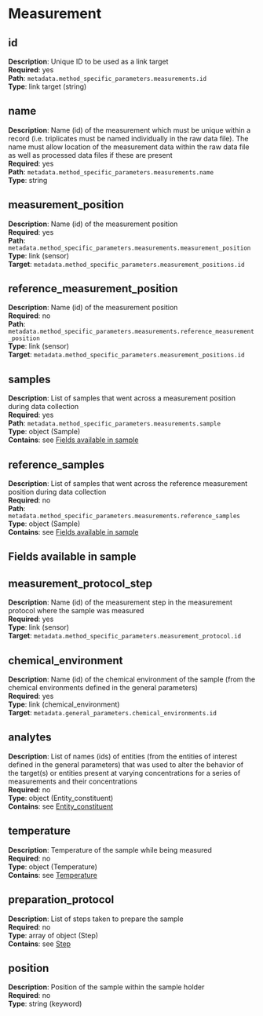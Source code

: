 # Measurement

## id

**Description**: Unique ID to be used as a link target<br/> 
**Required**: yes <br/>
**Path**: `metadata.method_specific_parameters.measurements.id` <br/>
**Type**: link target (string) <br/>

## name

**Description**: Name (id) of the measurement which must be
unique within a record (i.e. triplicates
must be named individually in the raw data
file). The name must allow location of the
measurement data within the raw data file
as well as processed data files if these
are present<br/> 
**Required**: yes <br/>
**Path**: `metadata.method_specific_parameters.measurements.name` <br/>
**Type**: string <br/>

## measurement_position

**Description**: Name (id) of the measurement position<br/> 
**Required**: yes <br/>
**Path**: `metadata.method_specific_parameters.measurements.measurement_position` <br/>
**Type**: link (sensor) <br/>
**Target**: `metadata.method_specific_parameters.measurement_positions.id`

## reference_measurement_position

**Description**: Name (id) of the measurement position<br/> 
**Required**: no <br/>
**Path**: `metadata.method_specific_parameters.measurements.reference_measurement_position` <br/>
**Type**: link (sensor) <br/>
**Target**: `metadata.method_specific_parameters.measurement_positions.id`

## samples

**Description**: List of samples that went across a 
measurement position during data collection<br/> 
**Required**: yes <br/>
**Path**: `metadata.method_specific_parameters.measurements.sample` <br/>
**Type**: object (Sample) <br/>
**Contains**: see [Fields available in sample](#fields-available-in-sample)

## reference_samples

**Description**: List of samples that went across the
reference measurement position during data collection<br/> 
**Required**: no <br/>
**Path**: `metadata.method_specific_parameters.measurements.reference_samples` <br/>
**Type**: object (Sample) <br/>
**Contains**: see [Fields available in sample](#fields-available-in-sample)

## Fields available in sample

## measurement_protocol_step

**Description**: Name (id) of the measurement step in the 
measurement protocol where the sample was measured<br/> 
**Required**: yes <br/>
**Type**: link (sensor) <br/>
**Target**: `metadata.method_specific_parameters.measurement_protocol.id`

## chemical_environment

**Description**: Name (id) of the chemical environment of
the sample (from the chemical environments defined in the general parameters)<br/> 
**Required**: yes <br/>
**Type**: link (chemical_environment) <br/>
**Target**: `metadata.general_parameters.chemical_environments.id`

## analytes

**Description**: List of names (ids) of entities (from the
entities of interest defined in the
general parameters) that was used to alter
the behavior of the target(s) or entities
present at varying concentrations for a
series of measurements and their concentrations<br/> 
**Required**: no <br/>
**Type**: object (Entity_constituent) <br/>
**Contains**: see [Entity_constituent](../reusable_elements/entity_constituent.md) <br/>

## temperature
**Description**: Temperature of the sample while being measured<br/> 
**Required**: no <br/>
**Type**: object (Temperature) <br/>
**Contains**: see [Temperature](../reusable_elements/temperature.md) <br/>

## preparation_protocol
**Description**: List of steps taken to prepare the sample<br/> 
**Required**: no <br/>
**Type**: array of object (Step) <br/>
**Contains**: see [Step](../reusable_elements/step.md) <br/>

## position
**Description**: Position of the sample within the sample holder<br/> 
**Required**: no <br/>
**Type**: string (keyword) <br/>
